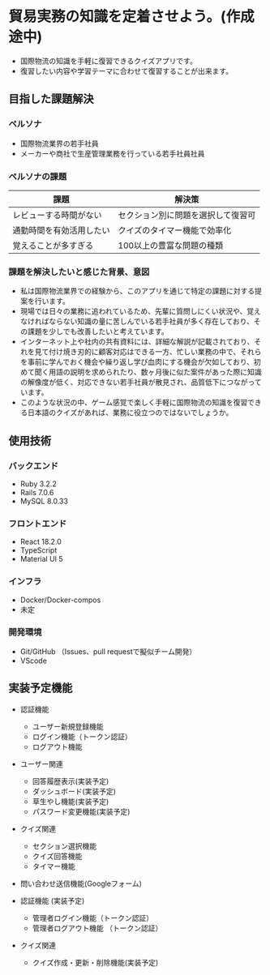 # 貿易実務の知識を定着させよう。(作成途中)
 
- 国際物流の知識を手軽に復習できるクイズアプリです。
- 復習したい内容や学習テーマに合わせて復習することが出来ます。

## 目指した課題解決
  ### ペルソナ
  - 国際物流業界の若手社員
  - メーカーや商社で生産管理業務を行っている若手社員社員
  
  ### ペルソナの課題
  | 課題                       | 解決策                        |
  | -------------------------  | ----------------------------|
  | レビューする時間がない	      | セクション別に問題を選択して復習可 |
  | 通勤時間を有効活用したい       |   クイズのタイマー機能で効率化    |
  | 覚えることが多すぎる      	  |  100以上の豊富な問題の種類       |


  ### 課題を解決したいと感じた背景、意図
  - 私は国際物流業界での経験から、このアプリを通じて特定の課題に対する提案を行います。
  - 現場では日々の業務に追われているため、先輩に質問しにくい状況や、覚えなければならない知識の量に苦しんでいる若手社員が多く存在しており、その課題を少しでも改善したいと考えています。
  - インターネット上や社内の共有資料には、詳細な解説が記載されており、それを見て付け焼き刃的に顧客対応はできる一方、忙しい業務の中で、それらを事前に学んでおく機会や繰り返し学び血肉にする機会が欠如しており、初めて聞く用語の説明を求められたり、数ヶ月後に似た案件があった際に知識の解像度が低く、対応できない若手社員が散見され、品質低下につながっています。
  - このような状況の中、ゲーム感覚で楽しく手軽に国際物流の知識を復習できる日本語のクイズがあれば、業務に役立つのではないでしょうか。


## 使用技術
### バックエンド
* Ruby 3.2.2
* Rails 7.0.6
* MySQL 8.0.33

### フロントエンド
* React 18.2.0
* TypeScript
* Material UI 5

### インフラ
* Docker/Docker-compos
* 未定


### 開発環境
* Git/GitHub （Issues、pull requestで擬似チーム開発）
* VScode

## 実装予定機能
* 認証機能
    * ユーザー新規登録機能
    * ログイン機能（トークン認証）
    * ログアウト機能
* ユーザー関連
    * 回答履歴表示(実装予定)
    * ダッシュボード(実装予定)
    * 草生やし機能(実装予定)
    * パスワード変更機能(実装予定)
* クイズ関連
    * セクション選択機能
    * クイズ回答機能
    * タイマー機能
* 問い合わせ送信機能(Googleフォーム)

* 認証機能 (実装予定)
    * 管理者ログイン機能（トークン認証）
    * 管理者ログアウト機能 （トークン認証）
* クイズ関連
    * クイズ作成・更新・削除機能(実装予定)
